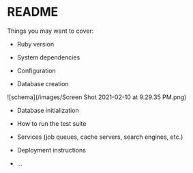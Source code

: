 # README

Things you may want to cover:

* Ruby version

* System dependencies

* Configuration

* Database creation

![schema](/images/Screen Shot 2021-02-10 at 9.29.35 PM.png)

* Database initialization

* How to run the test suite

* Services (job queues, cache servers, search engines, etc.)

* Deployment instructions

* ...
